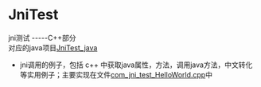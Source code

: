 # JniTest
jni测试  -----C++部分
<br>
对应的java项目[JniTest_java](https://github.com/hanlonglinandroidstudys/JniTest_java)
* jni调用的例子，包括 c++ 中获取java属性，方法，调用java方法，中文转化等实用例子；主要实现在文件[com_jni_test_HelloWorld.cpp](https://github.com/hanlonglinandroidstudys/JniTest/blob/master/JniTest/com_jni_test_HelloWorld.cpp)中

